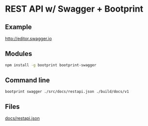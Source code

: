 # REST API w/ Swagger + Bootprint

## Example

http://editor.swagger.io

## Modules 

```bash
npm install -g bootprint bootprint-swagger
```

## Command line

```bash
bootprint swagger ./src/docs/restapi.json ./build/docs/v1
```

## Files

[docs/restapi.json]()
